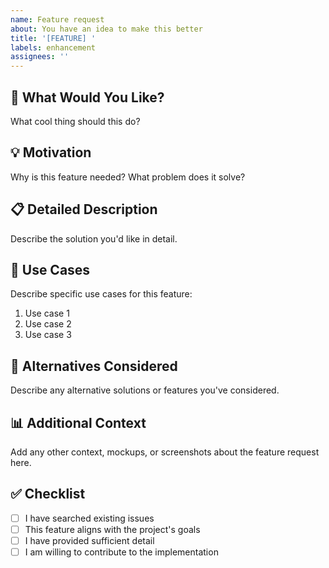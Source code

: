 ```yaml
---
name: Feature request
about: You have an idea to make this better
title: '[FEATURE] '
labels: enhancement
assignees: ''
---
```


## 🚀 What Would You Like?

What cool thing should this do?

## 💡 Motivation

Why is this feature needed? What problem does it solve?

## 📋 Detailed Description

Describe the solution you'd like in detail.

## 🎯 Use Cases

Describe specific use cases for this feature:

1. Use case 1
2. Use case 2
3. Use case 3

## 🔄 Alternatives Considered

Describe any alternative solutions or features you've considered.

## 📊 Additional Context

Add any other context, mockups, or screenshots about the feature request here.

## ✅ Checklist

- [ ] I have searched existing issues
- [ ] This feature aligns with the project's goals
- [ ] I have provided sufficient detail
- [ ] I am willing to contribute to the implementation
